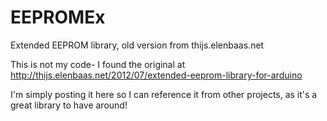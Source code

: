 # EEPROMEx
Extended EEPROM library, old version from thijs.elenbaas.net

This is not my code- I found the original at http://thijs.elenbaas.net/2012/07/extended-eeprom-library-for-arduino

I'm simply posting it here so I can reference it from other projects, as it's a great library to have around!
